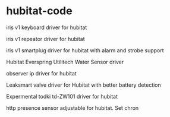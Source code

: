 # hubitat-code

 iris v1 keyboard driver for hubitat
 
 iris v1 repeator driver for hubitat
 
 iris v1 smartplug driver for hubitat with alarm and strobe support
 
Hubitat Everspring Utilitech Water Sensor  driver

observer ip driver for hubitat

Leaksmart valve driver for Hubitat with better battery detection

Expermental todki td-ZW101  driver for hubitat

http presence sensor adjustable for hubitat. Set chron


